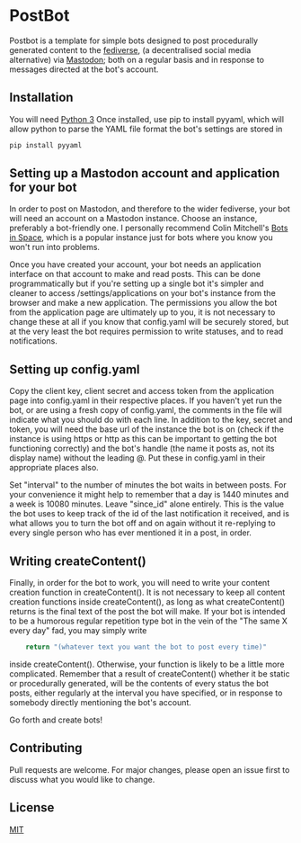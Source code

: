 # PostBot

Postbot is a template for simple bots designed to post procedurally generated content to the [fediverse](https://en.wikipedia.org/wiki/Fediverse), (a decentralised social media alternative) via [Mastodon](https://joinmastodon.org/); both on a regular basis and in response to messages directed at the bot's account.

## Installation

You will need [Python 3](https://www.python.org/) Once installed, use pip to install pyyaml, which will allow python to parse the YAML file format the bot's settings are stored in

```bash
pip install pyyaml
```

## Setting up a Mastodon account and application for your bot

In order to post on Mastodon, and therefore to the wider fediverse, your bot will need an account on a Mastodon instance. Choose an instance, preferably a bot-friendly one. I personally recommend Colin Mitchell's [Bots in Space](https://botsin.space), which is a popular instance just for bots where you know you won't run into problems.

Once you have created your account, your bot needs an application interface on that account to make and read posts. This can be done programmatically but if you're setting up a single bot it's simpler and cleaner to access /settings/applications on your bot's instance from the browser and make a new application. The permissions you allow the bot from the application page are ultimately up to you, it is not necessary to change these at all if you know that config.yaml will be securely stored, but at the very least the bot requires permission to write statuses, and to read notifications.

## Setting up config.yaml

Copy the client key, client secret and access token from the application page into config.yaml in their respective places. If you haven't yet run the bot, or are using a fresh copy of config.yaml, the comments in the file will indicate what you should do with each line. In addition to the key, secret and token, you will need the base url of the instance the bot is on (check if the instance is using https or http as this can be important to getting the bot functioning correctly) and the bot's handle (the name it posts as, not its display name) without the leading @. Put these in config.yaml in their appropriate places also. 

Set "interval" to the number of minutes the bot waits in between posts. For your convenience it might help to remember that a day is 1440 minutes and a week is 10080 minutes. Leave "since_id" alone entirely. This is the value the bot uses to keep track of the id of the last notification it received, and is what allows you to turn the bot off and on again without it re-replying to every single person who has ever mentioned it in a post, in order.

## Writing createContent()

Finally, in order for the bot to work, you will need to write your content creation function in createContent(). It is not necessary to keep all content creation functions inside createContent(), as long as what createContent() returns is the final text of the post the bot will make. If your bot is intended to be a humorous regular repetition type bot in the vein of the "The same X every day" fad, you may simply write

```python
	return "(whatever text you want the bot to post every time)"
```

inside createContent(). Otherwise, your function is likely to be a little more complicated. Remember that a result of createContent() whether it be static or procedurally generated, will be the contents of every status the bot posts, either regularly at the interval you have specified, or in response to somebody directly mentioning the bot's account.

Go forth and create bots!

## Contributing
Pull requests are welcome. For major changes, please open an issue first to discuss what you would like to change.

## License
[MIT](https://choosealicense.com/licenses/mit/)